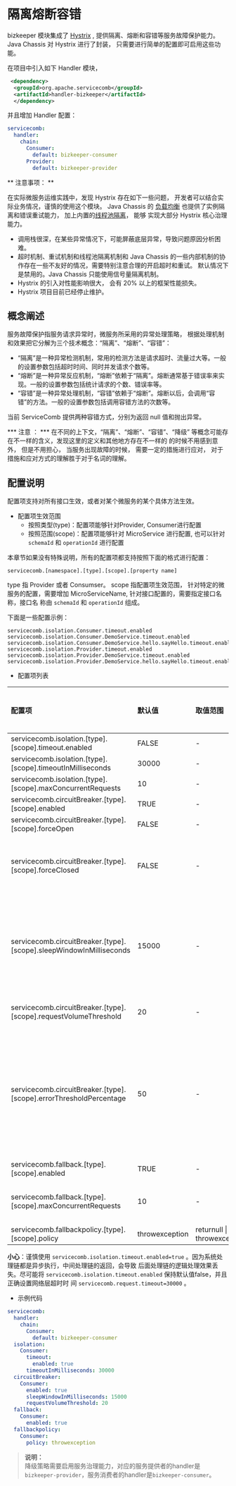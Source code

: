 # 隔离熔断容错

bizkeeper 模块集成了 [Hystrix](https://github.com/Netflix/Hystrix/wiki/Configuration) , 提供隔离、熔断和容错等服务故障保护能力。 Java
Chassis 对 Hystrix 进行了封装， 只需要进行简单的配置即可启用这些功能。 

在项目中引入如下 Handler 模块， 

```xml
 <dependency>
  <groupId>org.apache.servicecomb</groupId>
  <artifactId>handler-bizkeeper</artifactId>
  </dependency>
```

并且增加 Handler 配置：

```yaml
servicecomb:
  handler:
    chain:
      Consumer:
        default: bizkeeper-consumer
      Provider:
        default: bizkeeper-provider
```

** 注意事项： **

在实际微服务运维实践中，发现 Hystrix 存在如下一些问题， 开发者可以结合实际业务情况，谨慎的使用这个模块。 Java Chassis 的
[负载均衡](loadbalance.md) 也提供了实例隔离和错误重试能力， 加上内置的[线程池隔离](../build-provider/thread-pool.md)， 能够
实现大部分 Hystrix 核心治理能力。 

* 调用栈很深，在某些异常情况下，可能屏蔽底层异常，导致问题原因分析困难。
* 超时机制、重试机制和线程池隔离机制和 Java Chassis 的一些内部机制的协作存在一些不友好的情况，需要特别注意合理的开启超时和重试。 默认情况下是禁用的。Java Chassis 只能使用信号量隔离机制。
* Hystrix 的引入对性能影响很大， 会有 20% 以上的框架性能损失。    
* Hystrix 项目目前已经停止维护。 

## 概念阐述

服务故障保护指服务请求异常时，微服务所采用的异常处理策略， 根据处理机制和效果把它分解为三个技术概念：“隔离”、“熔断”、“容错”：

* “隔离”是一种异常检测机制，常用的检测方法是请求超时、流量过大等。一般的设置参数包括超时时间、同时并发请求个数等。
* “熔断”是一种异常反应机制，“熔断”依赖于“隔离”。熔断通常基于错误率来实现。一般的设置参数包括统计请求的个数、错误率等。
* “容错”是一种异常处理机制，“容错”依赖于“熔断”。熔断以后，会调用“容错”的方法。一般的设置参数包括调用容错方法的次数等。

当前 ServiceComb 提供两种容错方式，分别为返回 null 值和抛出异常。

*** 注意 ： *** 在不同的上下文，“隔离”、“熔断”、“容错”、“降级” 等概念可能存在不一样的含义，发现这里的定义和其他地方存在不一样的
的时候不用感到意外， 但是不用担心， 当服务出现故障的时候， 需要一定的措施进行应对， 对于措施和应对方式的理解胜于对于名词的理解。

## 配置说明

配置项支持对所有接口生效，或者对某个微服务的某个具体方法生效。

* 配置项生效范围
    * 按照类型\(type\)：配置项能够针对Provider, Consumer进行配置
    * 按照范围\(scope\)：配置项能够针对 MicroService 进行配置, 也可以针对 `schemaId` 和 `operationId` 进行配置

本章节如果没有特殊说明，所有的配置项都支持按照下面的格式进行配置：

```
servicecomb.[namespace].[type].[scope].[property name]
```

type 指 Provider 或者 Consumser。 scope 指配置项生效范围， 针对特定的微服务的配置，需要增加 MicroServiceName, 针对接口配置的，需要指定接口名称，接口名
称由 `schemaId` 和 `operationId` 组成。

下面是一些配置示例：

```
servicecomb.isolation.Consumer.timeout.enabled
servicecomb.isolation.Consumer.DemoService.timeout.enabled
servicecomb.isolation.Consumer.DemoService.hello.sayHello.timeout.enabled
servicecomb.isolation.Provider.timeout.enabled
servicecomb.isolation.Provider.DemoService.timeout.enabled
servicecomb.isolation.Provider.DemoService.hello.sayHello.timeout.enabled
```

* 配置项列表

| 配置项 | 默认值 | 取值范围 | 是否必选 | 含义 | 注意 |
| :--- | :--- | :--- | :--- | :--- | :--- |
| servicecomb.isolation.[type].[scope].timeout.enabled | FALSE | - | 否 | 是否启用超时检测 |  |
| servicecomb.isolation.[type].[scope].timeoutInMilliseconds | 30000 | - | 否 | 超时时间阈值 |  |
| servicecomb.isolation.[type].[scope].maxConcurrentRequests | 10 | - | 否 | 最大并发数阈值 |  |
| servicecomb.circuitBreaker.[type].[scope].enabled | TRUE | - | 否 | 是否启用熔断措施 |  |
| servicecomb.circuitBreaker.[type].[scope].forceOpen | FALSE | - | 否 | 不管失败次数，都进行熔断 |  |
| servicecomb.circuitBreaker.[type].[scope].forceClosed | FALSE | - | 否 | 任何时候都不熔断 | 当与forceOpen同时配置时，forceOpen优先。 |
| servicecomb.circuitBreaker.[type].[scope].sleepWindowInMilliseconds | 15000 | - | 否 | 熔断后，多长时间恢复 | 恢复后，会重新计算失败情况。注意：如果恢复后的调用立即失败，那么会立即重新进入熔断。 |
| servicecomb.circuitBreaker.[type].[scope].requestVolumeThreshold | 20 | - | 否 | 10s内请求数需要大于等于这个参数值，才开始计算错误率和判断是否进行熔断。 |  |
| servicecomb.circuitBreaker.[type].[scope].errorThresholdPercentage | 50 | - | 否 | 错误率阈值，达到阈值则触发熔断 | 由于10秒还会被划分为10个1秒的统计周期，经过1s中后才会开始计算错误率，因此从调用开始至少经过1s，才会发生熔断。 |
| servicecomb.fallback.[type].[scope].enabled | TRUE | - | 否 | 是否启用出错后的故障处理措施 |  |
| servicecomb.fallback.[type].[scope].maxConcurrentRequests | 10 | - | 否 | 并发调用容错处理措施（servicecomb.fallbackpolicy.policy）的请求数，超过这个值则不再调用处理措施，直接返回异常 |  |
| servicecomb.fallbackpolicy.[type].[scope].policy | throwexception | returnull \| throwexception | 否 | 出错后的处理策略 |  |

**小心**：谨慎使用 `servicecomb.isolation.timeout.enabled=true` 。因为系统处理链都是异步执行，中间处理链的返回，会导致
后面处理链的逻辑处理效果丢失。尽可能将 `servicecomb.isolation.timeout.enabled` 保持默认值false，并且正确设置网络层超时时
间 `servicecomb.request.timeout=30000` 。


* 示例代码

```yaml
servicecomb:
  handler:
    chain:
      Consumer:
        default: bizkeeper-consumer
  isolation:
    Consumer:
      timeout:
        enabled: true
      timeoutInMilliseconds: 30000
  circuitBreaker:
    Consumer:
      enabled: true
      sleepWindowInMilliseconds: 15000
      requestVolumeThreshold: 20
  fallback:
    Consumer:
      enabled: true
  fallbackpolicy:
    Consumer:
      policy: throwexception
```

> **说明：**  
> 降级策略需要启用服务治理能力，对应的服务提供者的handler是`bizkeeper-provider`，服务消费者的handler是`bizkeeper-consumer`。



